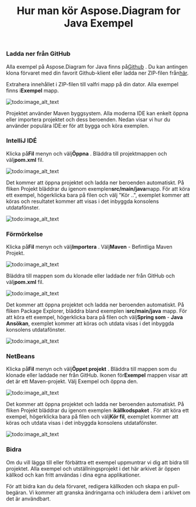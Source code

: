 ﻿---
title: Hur man kör Aspose.Diagram for Java Exempel
type: docs
weight: 90
url: /sv/java/how-to-run-aspose-diagram-for-java-examples/
---
### **Ladda ner från GitHub**
 Alla exempel på Aspose.Diagram for Java finns på[Github](https://github.com/asposediagram/Aspose.Diagram-for-Java) . Du kan antingen klona förvaret med din favorit Github-klient eller ladda ner ZIP-filen från[här](https://github.com/asposediagram/Aspose.Diagram-for-Java/archive/master.zip).

 Extrahera innehållet i ZIP-filen till valfri mapp på din dator. Alla exempel finns i**Exempel** mapp.

![todo:image_alt_text](how-to-run-aspose-diagram-for-java-examples_1.png)

Projektet använder Maven byggsystem. Alla moderna IDE kan enkelt öppna eller importera projektet och dess beroenden. Nedan visar vi hur du använder populära IDE:er för att bygga och köra exemplen.
### **IntelliJ IDÉ**
 Klicka på**Fil** menyn och välj**Öppna** . Bläddra till projektmappen och välj**pom.xml** fil.

![todo:image_alt_text](how-to-run-aspose-diagram-for-java-examples_2.png)

 Det kommer att öppna projektet och ladda ner beroenden automatiskt. På fliken Projekt bläddrar du igenom exemplen**src/main/java**mapp. För att köra ett exempel, högerklicka bara på filen och välj "Kör ..", exemplet kommer att köras och resultatet kommer att visas i det inbyggda konsolens utdatafönster.

![todo:image_alt_text](how-to-run-aspose-diagram-for-java-examples_3.png)
### **Förmörkelse**
 Klicka på**Fil** menyn och välj**Importera** . Välj**Maven** - Befintliga Maven Projekt.

![todo:image_alt_text](how-to-run-aspose-diagram-for-java-examples_4.png)

 Bläddra till mappen som du klonade eller laddade ner från GitHub och välj**pom.xml** fil.

![todo:image_alt_text](how-to-run-aspose-diagram-for-java-examples_5.png)

 Det kommer att öppna projektet och ladda ner beroenden automatiskt. På fliken Package Explorer, bläddra bland exemplen i**src/main/java** mapp. För att köra ett exempel, högerklicka bara på filen och välj**Spring som** - **Java Ansökan**, exemplet kommer att köras och utdata visas i det inbyggda konsolens utdatafönster.

![todo:image_alt_text](how-to-run-aspose-diagram-for-java-examples_6.png)
### **NetBeans**
 Klicka på**Fil** menyn och välj**Öppet projekt** . Bläddra till mappen som du klonade eller laddade ner från GitHub. Ikonen för**Exempel** mappen visar att det är ett Maven-projekt. Välj Exempel och öppna den.

![todo:image_alt_text](how-to-run-aspose-diagram-for-java-examples_7.png)

 Det kommer att öppna projektet och ladda ner beroenden automatiskt. På fliken Projekt bläddrar du igenom exemplen i**källkodspaket** . För att köra ett exempel, högerklicka bara på filen och välj**Kör fil**, exemplet kommer att köras och utdata visas i det inbyggda konsolens utdatafönster.

![todo:image_alt_text](how-to-run-aspose-diagram-for-java-examples_8.png)
### **Bidra**
Om du vill lägga till eller förbättra ett exempel uppmuntrar vi dig att bidra till projektet. Alla exempel och utställningsprojekt i det här arkivet är öppen källkod och kan fritt användas i dina egna applikationer.

För att bidra kan du dela förvaret, redigera källkoden och skapa en pull-begäran. Vi kommer att granska ändringarna och inkludera dem i arkivet om det är användbart.
